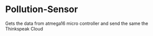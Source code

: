 # Pollution-Sensor
Gets the data from atmega16 micro controller and send the same the Thinkspeak Cloud 
